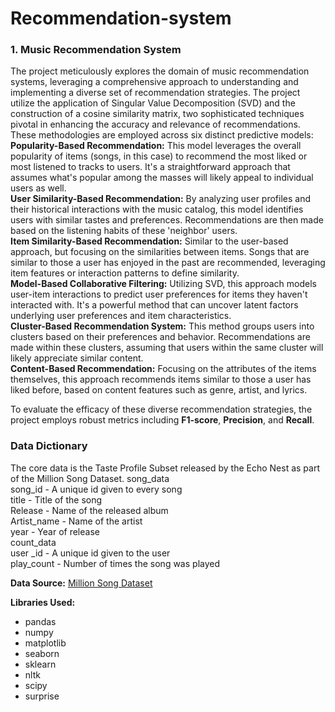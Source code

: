 # Recommendation-system
### 1. Music Recommendation System
The project meticulously explores the domain of music recommendation systems, leveraging a comprehensive approach to understanding and implementing a diverse set of recommendation strategies. The project utilize the application of Singular Value Decomposition (SVD) and the construction of a cosine similarity matrix, two sophisticated techniques pivotal in enhancing the accuracy and relevance of recommendations. These methodologies are employed across six distinct predictive models:<br>
**Popularity-Based Recommendation:** This model leverages the overall popularity of items (songs, in this case) to recommend the most liked or most listened to tracks to users. It's a straightforward approach that assumes what's popular among the masses will likely appeal to individual users as well.<br>
**User Similarity-Based Recommendation:** By analyzing user profiles and their historical interactions with the music catalog, this model identifies users with similar tastes and preferences. Recommendations are then made based on the listening habits of these 'neighbor' users.<br>
**Item Similarity-Based Recommendation:** Similar to the user-based approach, but focusing on the similarities between items. Songs that are similar to those a user has enjoyed in the past are recommended, leveraging item features or interaction patterns to define similarity.<br>
**Model-Based Collaborative Filtering:** Utilizing SVD, this approach models user-item interactions to predict user preferences for items they haven't interacted with. It's a powerful method that can uncover latent factors underlying user preferences and item characteristics.<br>
**Cluster-Based Recommendation System:** This method groups users into clusters based on their preferences and behavior. Recommendations are made within these clusters, assuming that users within the same cluster will likely appreciate similar content.<br>
**Content-Based Recommendation:** Focusing on the attributes of the items themselves, this approach recommends items similar to those a user has liked before, based on content features such as genre, artist, and lyrics.<br>

To evaluate the efficacy of these diverse recommendation strategies, the project employs robust metrics including **F1-score**, **Precision**, and **Recall**.


### **Data Dictionary**

The core data is the Taste Profile Subset released by the Echo Nest as part of the Million Song Dataset. 
song_data <br>
song_id - A unique id given to every song <br>
title - Title of the song <br>
Release - Name of the released album <br>
Artist_name - Name of the artist <br>
year - Year of release <br>
count_data <br>
user _id - A unique id given to the user <br>
play_count - Number of times the song was played <br>

**Data Source:** [Million Song Dataset](http://millionsongdataset.com/)

**Libraries Used:**
- pandas
- numpy
- matplotlib
- seaborn
- sklearn
- nltk
- scipy
- surprise
